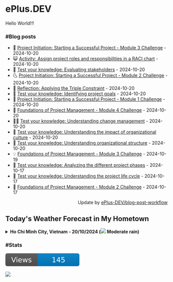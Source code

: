 # ePlus.DEV

Hello World!!!

### #Blog posts

- 🧰 [Project Initiation: Starting a Successful Project - Module 3 Challenge](https://eplus.dev/project-initiation-starting-a-successful-project-module-3-challenge) - 2024-10-20 
- 😺 [Activity: Assign project roles and responsibilities in a RACI chart](https://eplus.dev/activity-assign-project-roles-and-responsibilities-in-a-raci-chart) - 2024-10-20 
- 🗽 [Test your knowledge: Evaluating stakeholders](https://eplus.dev/test-your-knowledge-evaluating-stakeholders) - 2024-10-20 
- 🌜 [Project Initiation: Starting a Successful Project - Module 2 Challenge](https://eplus.dev/project-initiation-starting-a-successful-project-module-2-challenge) - 2024-10-20 
- 📝 [Reflection: Applying the Triple Constraint](https://eplus.dev/reflection-applying-the-triple-constraint) - 2024-10-20 
- 🚀 [Test your knowledge: Identifying project goals](https://eplus.dev/test-your-knowledge-identifying-project-goals) - 2024-10-20 
- 💼 [Project Initiation: Starting a Successful Project - Module 1 Challenge](https://eplus.dev/project-initiation-starting-a-successful-project-module-1-challenge) - 2024-10-20 
- 🦣 [Foundations of Project Management - Module 4 Challenge](https://eplus.dev/foundations-of-project-management-module-4-challenge) - 2024-10-20 
- 👨‍🏫 [Test your knowledge: Understanding change management](https://eplus.dev/test-your-knowledge-understanding-change-management) - 2024-10-20 
- 🔭 [Test your knowledge: Understanding the impact of organizational culture](https://eplus.dev/test-your-knowledge-understanding-the-impact-of-organizational-culture) - 2024-10-20 
- 🤡 [Test your knowledge: Understanding organizational structure](https://eplus.dev/test-your-knowledge-understanding-organizational-structure) - 2024-10-20 
- 💡 [Foundations of Project Management - Module 3 Challenge](https://eplus.dev/foundations-of-project-management-module-3-challenge) - 2024-10-19 
- 🦣 [Test your knowledge: Analyzing the different project phases](https://eplus.dev/test-your-knowledge-analyzing-the-different-project-phases) - 2024-10-17 
- 💪 [Test your knowledge: Understanding the project life cycle](https://eplus.dev/test-your-knowledge-understanding-the-project-life-cycle) - 2024-10-17 
- 🤡 [Foundations of Project Management - Module 2 Challenge](https://eplus.dev/foundations-of-project-management-module-2-challenge) - 2024-10-17 


<div align="right">
    Update by <a target="_blank" href="https://github.com/ePlus-DEV/blog-post-workflow">ePlus-DEV/blog-post-workflow</a>
</div>


## Today's Weather Forecast in My Hometown



<details>
    <summary><b>Ho Chi Minh City, Vietnam - 20/10/2024 (<img src="https://cdn.weatherapi.com/weather/64x64/day/302.png" width="25" /> Moderate rain)</b>
    </summary>

    
<table>
    <tr>
        <th>Hour</th>
        <td>00:00</td><td>01:00</td><td>02:00</td><td>03:00</td><td>04:00</td><td>05:00</td><td>06:00</td><td>07:00</td><td>08:00</td><td>09:00</td><td>10:00</td><td>11:00</td><td>12:00</td><td>13:00</td><td>14:00</td><td>15:00</td><td>16:00</td><td>17:00</td><td>18:00</td><td>19:00</td><td>20:00</td><td>21:00</td><td>22:00</td><td>23:00</td>
    </tr>
    <tr>
        <th>Weather</th>
        <td><img src="https://cdn.weatherapi.com/weather/64x64/night/113.png"></img></td><td><img src="https://cdn.weatherapi.com/weather/64x64/night/116.png"></img></td><td><img src="https://cdn.weatherapi.com/weather/64x64/night/119.png"></img></td><td><img src="https://cdn.weatherapi.com/weather/64x64/night/119.png"></img></td><td><img src="https://cdn.weatherapi.com/weather/64x64/night/113.png"></img></td><td><img src="https://cdn.weatherapi.com/weather/64x64/night/113.png"></img></td><td><img src="https://cdn.weatherapi.com/weather/64x64/day/116.png"></img></td><td><img src="https://cdn.weatherapi.com/weather/64x64/day/122.png"></img></td><td><img src="https://cdn.weatherapi.com/weather/64x64/day/119.png"></img></td><td><img src="https://cdn.weatherapi.com/weather/64x64/day/116.png"></img></td><td><img src="https://cdn.weatherapi.com/weather/64x64/day/119.png"></img></td><td><img src="https://cdn.weatherapi.com/weather/64x64/day/176.png"></img></td><td><img src="https://cdn.weatherapi.com/weather/64x64/day/263.png"></img></td><td><img src="https://cdn.weatherapi.com/weather/64x64/day/293.png"></img></td><td><img src="https://cdn.weatherapi.com/weather/64x64/day/176.png"></img></td><td><img src="https://cdn.weatherapi.com/weather/64x64/day/176.png"></img></td><td><img src="https://cdn.weatherapi.com/weather/64x64/day/353.png"></img></td><td><img src="https://cdn.weatherapi.com/weather/64x64/day/353.png"></img></td><td><img src="https://cdn.weatherapi.com/weather/64x64/night/353.png"></img></td><td><img src="https://cdn.weatherapi.com/weather/64x64/night/176.png"></img></td><td><img src="https://cdn.weatherapi.com/weather/64x64/night/176.png"></img></td><td><img src="https://cdn.weatherapi.com/weather/64x64/night/353.png"></img></td><td><img src="https://cdn.weatherapi.com/weather/64x64/night/353.png"></img></td><td><img src="https://cdn.weatherapi.com/weather/64x64/night/353.png"></img></td>
    </tr>
    <tr>
        <th>Condition</th>
        <td width="200px">Clear </td><td width="200px">Partly Cloudy </td><td width="200px">Cloudy </td><td width="200px">Cloudy </td><td width="200px">Clear </td><td width="200px">Clear </td><td width="200px">Partly Cloudy </td><td width="200px">Overcast </td><td width="200px">Cloudy </td><td width="200px">Partly Cloudy </td><td width="200px">Cloudy </td><td width="200px">Patchy rain nearby</td><td width="200px">Patchy light drizzle</td><td width="200px">Patchy light rain</td><td width="200px">Patchy rain nearby</td><td width="200px">Patchy rain nearby</td><td width="200px">Light rain shower</td><td width="200px">Light rain shower</td><td width="200px">Light rain shower</td><td width="200px">Patchy rain nearby</td><td width="200px">Patchy rain nearby</td><td width="200px">Light rain shower</td><td width="200px">Light rain shower</td><td width="200px">Light rain shower</td>
    </tr>
    <tr>
        <th>Temperature</th>
        <td>24.5 °C</td><td>24.4 °C</td><td>24.2 °C</td><td>24.1 °C</td><td>24.1 °C</td><td>24 °C</td><td>24.1 °C</td><td>25.5 °C</td><td>27.2 °C</td><td>28.8 °C</td><td>30.5 °C</td><td>31.6 °C</td><td>31.6 °C</td><td>29.8 °C</td><td>28.5 °C</td><td>28.5 °C</td><td>27.5 °C</td><td>26.6 °C</td><td>25.9 °C</td><td>25.9 °C</td><td>25.6 °C</td><td>25.2 °C</td><td>24.9 °C</td><td>24.8 °C</td>
    </tr>
    <tr>
        <th>Wind</th>
        <td>5.8 kph</td><td>4.7 kph</td><td>4.3 kph</td><td>4.3 kph</td><td>1.8 kph</td><td>0.7 kph</td><td>3.2 kph</td><td>3.6 kph</td><td>3.2 kph</td><td>3.6 kph</td><td>2.9 kph</td><td>2.9 kph</td><td>5 kph</td><td>7.2 kph</td><td>7.6 kph</td><td>8.3 kph</td><td>8.6 kph</td><td>7.9 kph</td><td>7.9 kph</td><td>6.8 kph</td><td>7.6 kph</td><td>5.4 kph</td><td>4.7 kph</td><td>5 kph</td>
    </tr>
</table>


<div align="right">
    Updated at: 2024-10-20T08:59:34Z - by <a target="_blank"
        href="https://github.com/ePlus-DEV/weather-forecast">ePlus-DEV/weather-forecast</a>
</div>
</details>


### #Stats

[![Image of counter](https://github.com/ePlus-DEV/view-counter/blob/main/svg/685088620/badge.svg)](https://github.com/ePlus-DEV/view-counter/blob/main/readme/685088620/week.md)

![](https://komarev.com/ghpvc/?username=ePlus-DEV&style=for-the-badge)
